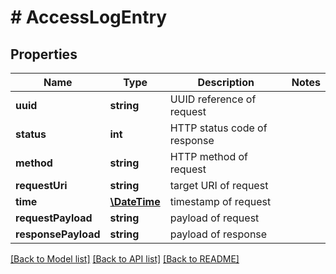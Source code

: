 # # AccessLogEntry

## Properties

Name | Type | Description | Notes
------------ | ------------- | ------------- | -------------
**uuid** | **string** | UUID reference of request | 
**status** | **int** | HTTP status code of response | 
**method** | **string** | HTTP method of request | 
**requestUri** | **string** | target URI of request | 
**time** | [**\DateTime**](\DateTime.md) | timestamp of request | 
**requestPayload** | **string** | payload of request | 
**responsePayload** | **string** | payload of response | 

[[Back to Model list]](../../README.md#documentation-for-models) [[Back to API list]](../../README.md#documentation-for-api-endpoints) [[Back to README]](../../README.md)


